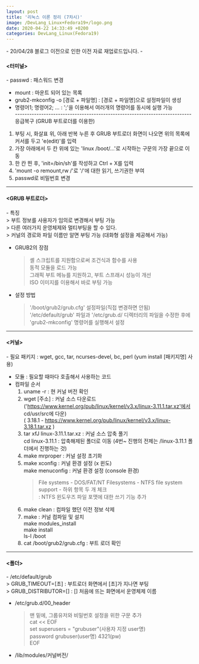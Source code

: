```yaml
---
layout: post
title: '리눅스 이론 정리 (7차시)'
image: /DevLang_Linux+Fedora19+/logo.png
date: 2020-04-22 14:33:49 +0200
categories: DevLang_Linux(Fedora19)
---
```



\- 20/04/28 블로그 이전으로 인한 이전 자료 재업로드입니다. -





#### <터미널>

\- passwd : 패스워드 변경  
- mount : 마운트 되어 있는 목록   
- grub2-mkconfig -o [경로 + 파일명] : [경로 + 파일명]으로 설정파일이 생성   
- 명령어1; 명령어2; ... : ';'을 이용해서 여러개의 명령어를 동시에 실행 가능   
\--------------------------------------------------------------------------응급복구
(GRUB 부트로더를 이용한)  
1. 부팅 시, 화살표 위, 아래 반복 누른 후 GRUB 부트로더 화면이 나오면 위의 목록에 커서를 두고 'e(edit)'를 입력    
2. 가장 아래에서 두 칸 위에 있는 'linux /boot/...'로 시작하는 구문의 가장 끝으로 이동   
3. 한 칸 띈 후, 'init=/bin/sh'를 작성하고 Ctrl + X를 입력   
4. 'mount -o  remount,rw /'로 '/'에 대한 읽기, 쓰기권한 부여   
5. passwd로 비밀번호 변경 

* * *

#### <GRUB 부트로더>

\- 특징  
    > 부트 정보를 사용자가 임의로 변경해서 부팅 가능   
    > 다른 여러가지 운영체제와 멀티부팅을 할 수 있다.   
    > 커널의 경로와 파일 이름만 알면 부팅 가능 (대화형 설정을 제공해서 가능)   
  
- GRUB2의 장점   
    > 셸 스크립트를 지원함으로써 조건식과 함수를 사용   
    > 동적 모듈을 로드 가능   
    > 그래픽 부트 메뉴를 지원하고, 부트 스프래시 성능이 개선   
    > ISO 이미지를 이용해서 바로 부팅 가능   
  
- 설정 방법   
    > '/boot/grub2/grub.cfg' 설정파일(직접 변경하면 안됨)   
    > '/etc/default/grub' 파일과 '/etc/grub.d/ 디렉터리의 파일을 수정한 후에 'grub2-mkconfig' 명령어를 실행해서 설정 

* * *

#### <커널>

\- 필요 패키지 : wget, gcc, tar, ncurses-devel, bc, perl (yum install [패키지명] 사용)  
- 모듈 : 필요할 때마다 호출해서 사용하는 코드   
- 컴파일 순서   
    1. uname -r : 현 커널 버전 확인   
    2. wget [주소] : 커널 소스 다운로드 ('https://www.kernel.org/pub/linux/kernel/v3.x/linux-3.11.1.tar.xz'에서 cd/usr/src에 다운)   
       ( 3.18.1 - https://www.kernel.org/pub/linux/kernel/v3.x/linux-3.18.1.tar.xz )   
    3. tar xfJ linux-3.11.1.tar.xz : 커널 소스 압축 풀기   
       cd linux-3.11.1 : 압축해제된 폴더로 이동 (4번~ 진행의 전제는 /linux-3.11.1 폴더에서 진행하는 것)   
    4. make mrproper : 커널 설정 초기화   
    5. make xconfig : 커널 환경 설정 (x 윈도)   
       make menuconfig : 커널 환경 설정 (console 환경)   
        > File systems - DOS/FAT/NT Filesystems - NTFS file system support - 하위 항목 두 개 체크   
             : NTFS 윈도우즈 파일 포맷에 대한 쓰기 기능 추가   
    6. make clean : 컴파일 했던 이전 정보 삭제   
    7. make                      : 커널 컴파일 및 설치   
       make modules_install   
       make install   
       ls-l /boot   
    8. cat /boot/grub2/grub.cfg : 부트 로더 확인 

* * *

#### <폴더>

\- /etc/default/grub  
    > GRUB_TIMEOUT=[초] : 부트로더 화면에서 [초]가 지나면 부팅   
    > GRUB_DISTRIBUTOR=[] : [] 처음에 뜨는 화면에서 운영체제 이름   
  
- /etc/grub.d/00_header   
    > 맨 밑에, 그룹유저와 비밀번호 설정을 위한 구문 추가   
        cat << EOF   
        set superusers = "grubuser"(사용자 지정 user명)   
        password grubuser(user명) 4321(pw)   
        EOF   
  
- /lib/modules/커널버전/ 










